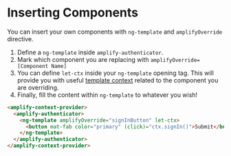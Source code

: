 # Inserting Components

You can insert your own components with `ng-template` and `amplifyOverride` directive.

1. Define a `ng-template` inside `amplify-authenticator`.
1. Mark which component you are replacing with `amplifyOverride=[Component Name]`
1. You can define `let-ctx` inside your `ng-template` opening tag. This will provide you with useful [template context](https://angular.io/api/common/NgTemplateOutlet) related to the component you are overriding.
1. Finally, fill the content within `ng-template` to whatever you wish!

```html
<amplify-context-provider>
  <amplify-authenticator>
    <ng-template amplifyOverride="signInButton" let-ctx>
      <button mat-fab color="primary" (click)="ctx.signIn()">Submit</button>
    </ng-template>
  </amplify-authenticator>
</amplify-context-provider>
```

<br/>
